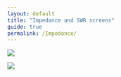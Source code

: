 ```yaml
---
layout: default
title: "Impedance and SWR screens"
guide: true
permalink: /Impedance/
---
```


![](https://g1ojs.github.io/G1OJS-MR300-SARK100-Firmware/assets/img/2025-01-05%20Main%20screen%2050%20Ohms.png)


![](https://g1ojs.github.io/G1OJS-MR300-SARK100-Firmware/assets/img/2025-01-05%20Overrange.png)
